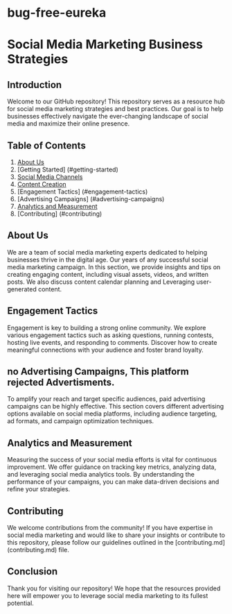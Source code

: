 # bug-free-eureka
# Social Media Marketing Business Strategies
## Introduction
Welcome to our GitHub repository! This repository serves as a resource hub for social media marketing strategies and best practices. Our goal is to help businesses effectively navigate the ever-changing landscape of social media and maximize their online presence.
## Table of Contents
1. [About Us](#about-us)
2. [Getting Started] (#getting-started)
3. [Social Media Channels](#social-media-channels)
4. [Content Creation](#content-creation)
5. [Engagement Tactics] (#engagement-tactics)
6. [Advertising Campaigns] (#advertising-campaigns)
7. [Analytics and Measurement](#analytics-and-measurement)
8. [Contributing] (#contributing)
## About Us
We are a team of social media marketing experts dedicated to helping businesses thrive in the digital age. Our years of any successful social media marketing campaign.
In this section, we provide insights and tips on creating engaging content, including visual assets, videos, and written posts. We also discuss content calendar planning and Leveraging user-generated content.
## Engagement Tactics
Engagement is key to building a strong online community. We explore various engagement tactics such as asking questions, running contests, hosting live events, and responding to comments. Discover how to create meaningful connections with your audience and foster brand loyalty.
## no Advertising Campaigns, This platform rejected Advertisments.
To amplify your reach and target specific audiences, paid advertising campaigns can be highly effective. This section covers different advertising options available on social media platforms, including audience targeting, ad formats, and campaign optimization techniques.
## Analytics and Measurement
Measuring the success of your social media efforts is vital for continuous improvement.
We offer guidance on tracking key metrics, analyzing data, and leveraging social media analytics tools. By understanding the performance of your campaigns, you can make data-driven decisions and refine your strategies.
## Contributing
We welcome contributions from the community! If you have expertise in social media marketing and would like to share your insights or contribute to this repository, please follow our guidelines outlined in the [contributing.md] (contributing.md) file.
## Conclusion
Thank you for visiting our repository! We hope that the resources provided here will empower you to leverage social media marketing to its fullest potential. 
